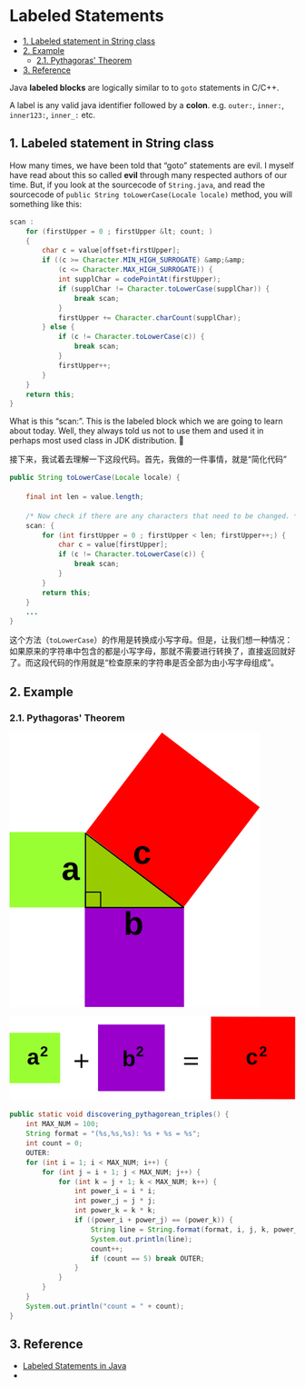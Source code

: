# Labeled Statements

<!-- TOC -->

- [1. Labeled statement in String class](#1-labeled-statement-in-string-class)
- [2. Example](#2-example)
  - [2.1. Pythagoras' Theorem](#21-pythagoras-theorem)
- [3. Reference](#3-reference)

<!-- /TOC -->

Java **labeled blocks** are logically similar to to `goto` statements in C/C++.

A label is any valid java identifier followed by a **colon**. e.g. `outer:`, `inner:`, `inner123:`, `inner_:` etc.

## 1. Labeled statement in String class

How many times, we have been told that “goto” statements are evil. I myself have read about this so called **evil** through many respected authors of our time. But, if you look at the sourcecode of `String.java`, and read the sourcecode of `public String toLowerCase(Locale locale)` method, you will something like this:

```java
scan :
    for (firstUpper = 0 ; firstUpper &lt; count; ) 
    {
        char c = value[offset+firstUpper];
        if ((c >= Character.MIN_HIGH_SURROGATE) &amp;&amp;
            (c <= Character.MAX_HIGH_SURROGATE)) {
            int supplChar = codePointAt(firstUpper);
            if (supplChar != Character.toLowerCase(supplChar)) {
                break scan;
            }
            firstUpper += Character.charCount(supplChar);
        } else {
            if (c != Character.toLowerCase(c)) {
                break scan;
            }
            firstUpper++;
        }
    }
    return this;
}
```

What is this “scan:”. This is the labeled block which we are going to learn about today. Well, they always told us not to use them and used it in perhaps most used class in JDK distribution. 🙂

接下来，我试着去理解一下这段代码。首先，我做的一件事情，就是“简化代码”

```java
public String toLowerCase(Locale locale) {

    final int len = value.length;

    /* Now check if there are any characters that need to be changed. */
    scan: {
        for (int firstUpper = 0 ; firstUpper < len; firstUpper++;) {
            char c = value[firstUpper];
            if (c != Character.toLowerCase(c)) {
                break scan;
            }
        }
        return this;
    }
    ...
}
```

这个方法（`toLowerCase`）的作用是转换成小写字母。但是，让我们想一种情况：如果原来的字符串中包含的都是小写字母，那就不需要进行转换了，直接返回就好了。而这段代码的作用就是“检查原来的字符串是否全部为由小写字母组成”。

## 2. Example

### 2.1. Pythagoras' Theorem

![](images/pythagoras-abc.svg)

![](images/pythagoras-squares.svg)

```java
public static void discovering_pythagorean_triples() {
    int MAX_NUM = 100;
    String format = "(%s,%s,%s): %s + %s = %s";
    int count = 0;
    OUTER:
    for (int i = 1; i < MAX_NUM; i++) {
        for (int j = i + 1; j < MAX_NUM; j++) {
            for (int k = j + 1; k < MAX_NUM; k++) {
                int power_i = i * i;
                int power_j = j * j;
                int power_k = k * k;
                if ((power_i + power_j) == (power_k)) {
                    String line = String.format(format, i, j, k, power_i, power_j, power_k);
                    System.out.println(line);
                    count++;
                    if (count == 5) break OUTER;
                }
            }
        }
    }
    System.out.println("count = " + count);
}
```

## 3. Reference

- [Labeled Statements in Java](https://howtodoinjava.com/java/basics/labeled-statements-in-java/)
- []()
